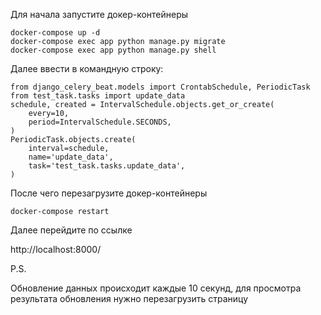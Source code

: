 Для начала запустите докер-контейнеры
```
docker-compose up -d
docker-compose exec app python manage.py migrate
docker-compose exec app python manage.py shell
```
Далее ввести в командную строку:
```
from django_celery_beat.models import CrontabSchedule, PeriodicTask
from test_task.tasks import update_data
schedule, created = IntervalSchedule.objects.get_or_create(
    every=10,
    period=IntervalSchedule.SECONDS,
)
PeriodicTask.objects.create(
    interval=schedule,
    name='update_data',
    task='test_task.tasks.update_data',
)
```
После чего перезагрузите докер-контейнеры
```
docker-compose restart
```

Далее перейдите по ссылке

http://localhost:8000/



P.S.

Обновление данных происходит каждые 10 секунд, для просмотра результата обновления нужно перезагрузить страницу
